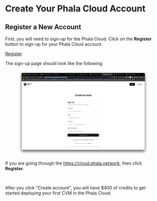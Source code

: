 # Create Your Phala Cloud Account

## Register a New Account

First, you will need to sign-up for the Phala Cloud. Click on the **Register** button to sign-up for your Phala Cloud account.

<a href="https://cloud.phala.network/register?invite=beta" class="button primary">Register</a>

The sign-up page should look like the following:

<figure><img src="../../.gitbook/assets/image (10).png" alt=""><figcaption></figcaption></figure>

If you are going through the https://cloud.phala.network, then click **Register**.

<figure><img src="../../.gitbook/assets/Screenshot 2025-03-04 at 19.19.14.png" alt=""><figcaption></figcaption></figure>

After you click "Create account", you will have $400 of credits to get started deploying your first CVM in the Phala Cloud.
